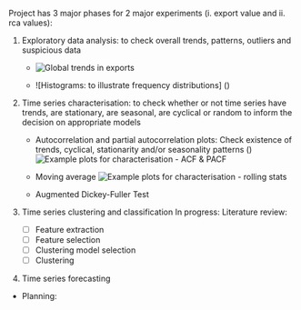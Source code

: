
Project has 3 major phases for 2 major experiments (i. export value and ii. rca values):
1. Exploratory data analysis: to check overall trends, patterns, outliers and suspicious data
 	- ![Global trends in exports](https://github.com/wgova/time_series_trade/blob/master/images/engine_parts/Global%20trends%20in%20export%20values%20for%20engine%20parts.png)
	
	- ![Histograms: to illustrate frequency distributions] ()
 
2. Time series characterisation: to check whether or not time series have trends, are stationary, are seasonal, are cyclical or random to inform the decision on appropriate models 
	
	- Autocorrelation and partial autocorrelation plots:
	Check existence of trends, cyclical, stationarity and/or seasonality patterns ()
![Example plots for characterisation - ACF & PACF](https://github.com/wgova/time_series_trade/blob/master/images/engine_parts/acf_pacf/Germany_ACF_PACF.png)

	- Moving average
![Example plots for characterisation - rolling stats](https://github.com/wgova/time_series_trade/blob/master/images/engine_parts/rca_tests/rolling_stats/South%20Africa_Rolling_Stats.png)
	-  Augmented Dickey-Fuller Test


3. Time series clustering and classification
In progress: Literature review:
 	- [ ] Feature extraction
	- [ ] Feature selection
	- [ ] Clustering model selection
	- [ ] Clustering

4. Time series forecasting
 - Planning: 
